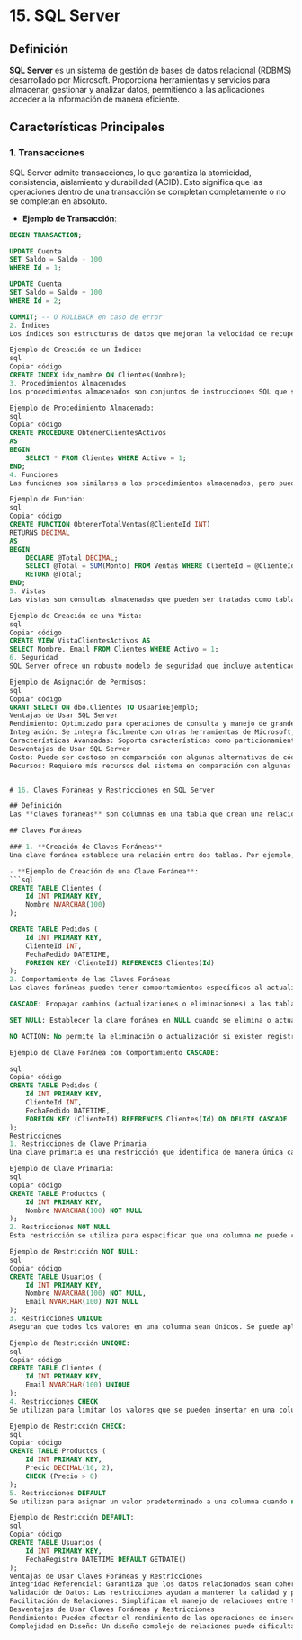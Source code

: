 # 15. SQL Server

## Definición
**SQL Server** es un sistema de gestión de bases de datos relacional (RDBMS) desarrollado por Microsoft. Proporciona herramientas y servicios para almacenar, gestionar y analizar datos, permitiendo a las aplicaciones acceder a la información de manera eficiente.

## Características Principales

### 1. **Transacciones**
SQL Server admite transacciones, lo que garantiza la atomicidad, consistencia, aislamiento y durabilidad (ACID). Esto significa que las operaciones dentro de una transacción se completan completamente o no se completan en absoluto.

- **Ejemplo de Transacción**:
```sql
BEGIN TRANSACTION;

UPDATE Cuenta
SET Saldo = Saldo - 100
WHERE Id = 1;

UPDATE Cuenta
SET Saldo = Saldo + 100
WHERE Id = 2;

COMMIT; -- O ROLLBACK en caso de error
2. Índices
Los índices son estructuras de datos que mejoran la velocidad de recuperación de datos en una tabla. Pueden ser índices únicos, compuestos o de texto completo.

Ejemplo de Creación de un Índice:
sql
Copiar código
CREATE INDEX idx_nombre ON Clientes(Nombre);
3. Procedimientos Almacenados
Los procedimientos almacenados son conjuntos de instrucciones SQL que se almacenan en la base de datos y pueden ser ejecutados de manera eficiente. Son útiles para encapsular lógica de negocio.

Ejemplo de Procedimiento Almacenado:
sql
Copiar código
CREATE PROCEDURE ObtenerClientesActivos
AS
BEGIN
    SELECT * FROM Clientes WHERE Activo = 1;
END;
4. Funciones
Las funciones son similares a los procedimientos almacenados, pero pueden devolver un valor y pueden ser utilizadas en consultas.

Ejemplo de Función:
sql
Copiar código
CREATE FUNCTION ObtenerTotalVentas(@ClienteId INT)
RETURNS DECIMAL
AS
BEGIN
    DECLARE @Total DECIMAL;
    SELECT @Total = SUM(Monto) FROM Ventas WHERE ClienteId = @ClienteId;
    RETURN @Total;
END;
5. Vistas
Las vistas son consultas almacenadas que pueden ser tratadas como tablas. Proporcionan una capa de abstracción y simplifican la seguridad al restringir el acceso a ciertas columnas y filas.

Ejemplo de Creación de una Vista:
sql
Copiar código
CREATE VIEW VistaClientesActivos AS
SELECT Nombre, Email FROM Clientes WHERE Activo = 1;
6. Seguridad
SQL Server ofrece un robusto modelo de seguridad que incluye autenticación, autorización y roles. Los permisos pueden ser asignados a usuarios o roles para controlar el acceso a los objetos de la base de datos.

Ejemplo de Asignación de Permisos:
sql
Copiar código
GRANT SELECT ON dbo.Clientes TO UsuarioEjemplo;
Ventajas de Usar SQL Server
Rendimiento: Optimizado para operaciones de consulta y manejo de grandes volúmenes de datos.
Integración: Se integra fácilmente con otras herramientas de Microsoft, como Power BI y Excel.
Características Avanzadas: Soporta características como particionamiento de tablas, replicación y análisis de datos.
Desventajas de Usar SQL Server
Costo: Puede ser costoso en comparación con algunas alternativas de código abierto.
Recursos: Requiere más recursos del sistema en comparación con algunas bases de datos ligeras.


# 16. Claves Foráneas y Restricciones en SQL Server

## Definición
Las **claves foráneas** son columnas en una tabla que crean una relación entre esa tabla y otra. Se utilizan para garantizar la integridad referencial entre tablas, asegurando que los valores en una columna coincidan con los valores de otra tabla.

## Claves Foráneas

### 1. **Creación de Claves Foráneas**
Una clave foránea establece una relación entre dos tablas. Por ejemplo, una tabla de `Pedidos` puede tener una clave foránea que se refiere a la tabla de `Clientes`.

- **Ejemplo de Creación de una Clave Foránea**:
```sql
CREATE TABLE Clientes (
    Id INT PRIMARY KEY,
    Nombre NVARCHAR(100)
);

CREATE TABLE Pedidos (
    Id INT PRIMARY KEY,
    ClienteId INT,
    FechaPedido DATETIME,
    FOREIGN KEY (ClienteId) REFERENCES Clientes(Id)
);
2. Comportamiento de las Claves Foráneas
Las claves foráneas pueden tener comportamientos específicos al actualizar o eliminar registros en la tabla referenciada:

CASCADE: Propagar cambios (actualizaciones o eliminaciones) a las tablas dependientes.

SET NULL: Establecer la clave foránea en NULL cuando se elimina o actualiza el registro referenciado.

NO ACTION: No permite la eliminación o actualización si existen registros relacionados.

Ejemplo de Clave Foránea con Comportamiento CASCADE:

sql
Copiar código
CREATE TABLE Pedidos (
    Id INT PRIMARY KEY,
    ClienteId INT,
    FechaPedido DATETIME,
    FOREIGN KEY (ClienteId) REFERENCES Clientes(Id) ON DELETE CASCADE
);
Restricciones
1. Restricciones de Clave Primaria
Una clave primaria es una restricción que identifica de manera única cada fila en una tabla. No puede contener valores NULL y debe ser única.

Ejemplo de Clave Primaria:
sql
Copiar código
CREATE TABLE Productos (
    Id INT PRIMARY KEY,
    Nombre NVARCHAR(100) NOT NULL
);
2. Restricciones NOT NULL
Esta restricción se utiliza para especificar que una columna no puede contener valores NULL.

Ejemplo de Restricción NOT NULL:
sql
Copiar código
CREATE TABLE Usuarios (
    Id INT PRIMARY KEY,
    Nombre NVARCHAR(100) NOT NULL,
    Email NVARCHAR(100) NOT NULL
);
3. Restricciones UNIQUE
Aseguran que todos los valores en una columna sean únicos. Se puede aplicar a una o más columnas.

Ejemplo de Restricción UNIQUE:
sql
Copiar código
CREATE TABLE Clientes (
    Id INT PRIMARY KEY,
    Email NVARCHAR(100) UNIQUE
);
4. Restricciones CHECK
Se utilizan para limitar los valores que se pueden insertar en una columna, asegurando que cumplen con una condición específica.

Ejemplo de Restricción CHECK:
sql
Copiar código
CREATE TABLE Productos (
    Id INT PRIMARY KEY,
    Precio DECIMAL(10, 2),
    CHECK (Precio > 0)
);
5. Restricciones DEFAULT
Se utilizan para asignar un valor predeterminado a una columna cuando no se proporciona un valor al insertar un nuevo registro.

Ejemplo de Restricción DEFAULT:
sql
Copiar código
CREATE TABLE Usuarios (
    Id INT PRIMARY KEY,
    FechaRegistro DATETIME DEFAULT GETDATE()
);
Ventajas de Usar Claves Foráneas y Restricciones
Integridad Referencial: Garantiza que los datos relacionados sean coherentes y válidos.
Validación de Datos: Las restricciones ayudan a mantener la calidad y precisión de los datos al validar las entradas.
Facilitación de Relaciones: Simplifican el manejo de relaciones entre tablas, lo que mejora la estructura de la base de datos.
Desventajas de Usar Claves Foráneas y Restricciones
Rendimiento: Pueden afectar el rendimiento de las operaciones de inserción y actualización, ya que se deben validar las relaciones.
Complejidad en Diseño: Un diseño complejo de relaciones puede dificultar la comprensión de la estructura de la base de datos.